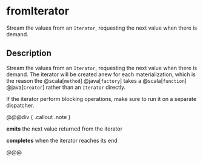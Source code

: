 # fromIterator

Stream the values from an `Iterator`, requesting the next value when there is demand.

## Description

Stream the values from an `Iterator`, requesting the next value when there is demand. The iterator will be created anew
for each materialization, which is the reason the @scala[`method`] @java[`factory`] takes a @scala[`function`] @java[`Creator`] rather than an `Iterator` directly.

If the iterator perform blocking operations, make sure to run it on a separate dispatcher.

@@@div { .callout .note }

**emits** the next value returned from the iterator

**completes** when the iterator reaches its end

@@@

